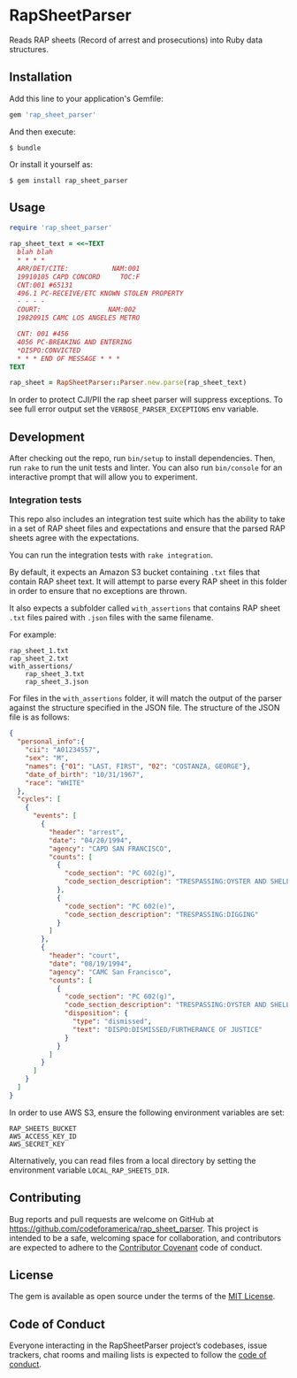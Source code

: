 # RapSheetParser

Reads RAP sheets (Record of arrest and prosecutions) into Ruby data structures.


## Installation

Add this line to your application's Gemfile:

```ruby
gem 'rap_sheet_parser'
```

And then execute:

    $ bundle

Or install it yourself as:

    $ gem install rap_sheet_parser

## Usage

```ruby
require 'rap_sheet_parser'

rap_sheet_text = <<~TEXT
  blah blah
  * * * *
  ARR/DET/CITE:           NAM:001
  19910105 CAPD CONCORD     TOC:F
  CNT:001 #65131
  496.1 PC-RECEIVE/ETC KNOWN STOLEN PROPERTY
  - - - -
  COURT:                 NAM:002
  19820915 CAMC LOS ANGELES METRO

  CNT: 001 #456
  4056 PC-BREAKING AND ENTERING
  *DISPO:CONVICTED
  * * * END OF MESSAGE * * *
TEXT

rap_sheet = RapSheetParser::Parser.new.parse(rap_sheet_text)
```

In order to protect CJI/PII the rap sheet parser will suppress exceptions. To see full error output set the `VERBOSE_PARSER_EXCEPTIONS` env variable.

## Development

After checking out the repo, run `bin/setup` to install dependencies. Then, run `rake` to run the unit tests and linter. You can also run `bin/console` for an interactive prompt that will allow you to experiment.

### Integration tests
This repo also includes an integration test suite which has the ability to take in a set of RAP sheet files and expectations and ensure that the parsed RAP sheets agree with the expectations.

You can run the integration tests with `rake integration`.
 
By default, it expects an Amazon S3 bucket containing `.txt` files that contain RAP sheet text.  It will attempt to parse every RAP sheet in this folder
in order to ensure that no exceptions are thrown.
 
It also expects a subfolder called `with_assertions` that contains RAP sheet `.txt` files paired with `.json` files with the same filename.

For example:
```
rap_sheet_1.txt
rap_sheet_2.txt
with_assertions/
    rap_sheet_3.txt
    rap_sheet_3.json
```

For files in the `with_assertions` folder, it will match the output of the parser against the structure specified in the JSON file. 
The structure of the JSON file is as follows:
```json
{
  "personal_info":{
    "cii": "A01234557",
    "sex": "M",
    "names": {"01": "LAST, FIRST", "02": "COSTANZA, GEORGE"},
    "date_of_birth": "10/31/1967",
    "race": "WHITE"
  },
  "cycles": [
    {
      "events": [
        {
          "header": "arrest",
          "date": "04/20/1994",
          "agency": "CAPD SAN FRANCISCO",
          "counts": [
            {
              "code_section": "PC 602(g)",
              "code_section_description": "TRESPASSING:OYSTER AND SHELLFISH FARM"
            },
            {
              "code_section": "PC 602(e)",
              "code_section_description": "TRESPASSING:DIGGING"
            }
          ]
        },
        {
          "header": "court",
          "date": "08/19/1994",
          "agency": "CAMC San Francisco",
          "counts": [
            {
              "code_section": "PC 602(g)",
              "code_section_description": "TRESPASSING:OYSTER AND SHELLFISH FARM",
              "disposition": {
                "type": "dismissed",
                "text": "DISPO:DISMISSED/FURTHERANCE OF JUSTICE"
              }
            }
          ]
        }
      ]
    }
  ]
}
``` 

In order to use AWS S3, ensure the following environment variables are set:
```
RAP_SHEETS_BUCKET
AWS_ACCESS_KEY_ID
AWS_SECRET_KEY
```

Alternatively, you can read files from a local directory by setting the environment variable `LOCAL_RAP_SHEETS_DIR`.
## Contributing

Bug reports and pull requests are welcome on GitHub at https://github.com/codeforamerica/rap_sheet_parser. This project is intended to be a safe, welcoming space for collaboration, and contributors are expected to adhere to the [Contributor Covenant](http://contributor-covenant.org) code of conduct.

## License

The gem is available as open source under the terms of the [MIT License](https://opensource.org/licenses/MIT).

## Code of Conduct

Everyone interacting in the RapSheetParser project’s codebases, issue trackers, chat rooms and mailing lists is expected to follow the [code of conduct](https://github.com/[USERNAME]/rap_sheet_parser/blob/master/CODE_OF_CONDUCT.md).
